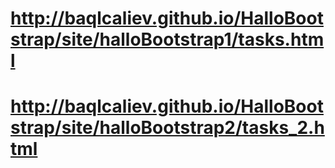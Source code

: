 # http://baqlcaliev.github.io/HalloBootstrap/site/halloBootstrap1/tasks.html
# http://baqlcaliev.github.io/HalloBootstrap/site/halloBootstrap2/tasks_2.html
